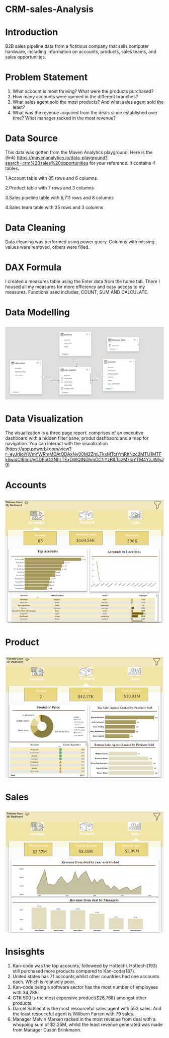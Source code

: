 # CRM-sales-Analysis

# Introduction
B2B sales pipeline data from a fictitious company that sells computer hardware, including information on accounts, products, sales teams, and sales opportunities.

# Problem Statement
1. What account is most thriving? What were the products purchased?
2. How many accounts were opened in the different branches?
3. What sales agent sold the most products? And what sales agent sold the least?
4. What was the revenue acquired from the deals since established over time? What manager racked in the most revenue?

# Data Source
This data was gotten from the Maven Analytics playground. Here is the (link) https://mavenanalytics.io/data-playground?search=crm%20sales%20opportunities for your reference. It contains 4 tables.

1.Account table with 85 rows and 6 columns.

2.Product table with 7 rows and 3 columns

3.Sales pipeline table with 6,711 rows and 8 columns

4.Sales team table with 35 rows and 3 columns

# Data Cleaning
Data cleaning was performed using power query. Columns with missing values were removed, others were filled.

# DAX Formula
I created a measures table using the Enter data from the home tab. There I housed all my measures for more efficiency and easy access to my measures. Functions used includes, COUNT, SUM AND CALCULATE.

# Data Modelling
![](crm_tables.png)
----

# Data Visualization
The visualization is a three page report. comprises of an executive dashboard with a hidden filter pane, produt dashbaord and a map for navigation. You can interact with the visualization (https://app.powerbi.com/view?r=eyJrIjoiYjVmYWRmMDAtODAxNy00M2ZmLTkxMTctYmRhNzc2MTU1MTFkIiwidCI6ImUyODE5OGNhLTExOWQtNDhmOC1iYzBlLTczMzIxYTM4YzJlMyJ9)

# Accounts
![](accounts.png)
---

# Product
![](Product.png)
---

# Sales
![](Sales.png)
---

# Insisghts
1. Kan-code was the top accounts, followeed by Hottechi. Hottechi(193) still purchased more products compared to Kan-code(187).
2. United states has 71 accounts,whilst other countries had one accounts each. Which is relatively poor.
3. Kan-code being a software sector has the most number of employees with 34,288.
4. GTK 500 is the most expensive product($26,768) amongst other products.
5. Darcel Schlecht is the most resourceful sales agent with 553 sales. And the least resouceful agent is Willburn Farren with 79 sales.
6. Manager Melvin Marxen racked in the most revenue from deal with a whopping sum of $2.25M, whilst the least revenue generated was made from Manager Dustin Brinkmann.
   
